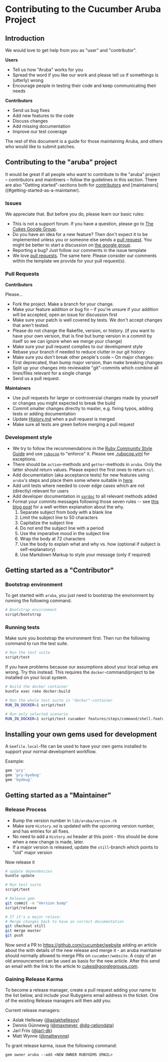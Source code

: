 # Contributing to the Cucumber Aruba Project

## Introduction

We would love to get help from you as "user" and "contributor".

**Users**

* Tell us how "Aruba" works for you
* Spread the word if you like our work and please tell us if somethings is (utterly) wrong
* Encourage people in testing their code and keep communicating their needs

**Contributors**

* Send us bug fixes
* Add new features to the code
* Discuss changes
* Add missing documentation
* Improve our test coverage

The rest of this document is a guide for those maintaining Aruba, and others who would like to submit patches.

## Contributing to the "aruba" project

It would be great if all people who want to contribute to the "aruba" project &ndash; contributors and maintiners &ndash; follow the guidelines in this section. There are also "Getting started"-sections both for [contributors](#getting-started-as-a-contributor) and [maintainers]((#getting-started-as-a-maintainer).

### Issues

We appreciate that. But before you do, please learn our basic rules:

* This is not a support forum. If you have a question, please go to [The Cukes Google Group](http://groups.google.com/group/cukes).
* Do you have an idea for a new feature? Then don't expect it to be implemented unless you or someone else sends a [pull request](https://help.github.com/articles/using-pull-requests). You might be better to start a discussion on [the google group](http://groups.google.com/group/cukes).
* Reporting a bug? Just follow our comments in the issue template
* We love [pull requests](https://help.github.com/articles/using-pull-requests). The same here: Please consider our comments within the template we provide for your pull request(s).


### Pull Requests

**Contributors**

Please...

* Fork the project. Make a branch for your change.
* Make your feature addition or bug fix &ndash; if you're unsure if your addition will be accepted, open an issue for discussion first
* Make sure your patch is well covered by tests. We don't accept changes that aren't tested.
* Please do not change the Rakefile, version, or history.
  (if you want to have your own version, that is fine but
  bump version in a commit by itself so we can ignore when we merge your change)
* Make sure your pull request complies to our development style
* Rebase your branch if needed to reduce clutter in our git history
* Make sure you don't break other people's code &ndash; On major changes: First deprecated, than bump major version, than make breaking changes
* Split up your changes into reviewable "git"-commits which combine all lines/files relevant for a single change
* Send us a pull request.

**Maintainers**

* Use pull requests for larger or controversial changes made by yourself or changes you might expected to break the build
* Commit smaller changes directly to master, e.g. fixing typos, adding tests or adding documentation
* Update [History.md](History.md) when a pull request is merged
* Make sure all tests are green before merging a pull request

### Development style

* We try to follow the recommendations in the [Ruby Community Style Guide](https://github.com/bbatsov/ruby-style-guide) and use [`rubocop`](https://github.com/bbatsov/rubocop) to "enforce" it. Please see [.rubocop.yml](.rubocop.yml) for exceptions.
* There should be `action`-methods and `getter`-methods in `aruba`. Only the latter should return values. Please expect the first ones to return `nil`.
* Add documentation (aka acceptance tests) for new features using `aruba`'s steps and place them some where suitable in [here](features/).
* Add unit tests where needed to cover edge cases which are not (directly) relevant for users
* Add developer documentation in [`yardoc`](http://yardoc.org/) to all relevant methods added
* Format your commits messages following those seven rules -- see [this blog post](http://chris.beams.io/posts/git-commit/) for a well written explanation about the why.
  1. Separate subject from body with a blank line
  2. Limit the subject line to 50 characters
  3. Capitalize the subject line
  4. Do not end the subject line with a period
  5. Use the imperative mood in the subject line
  6. Wrap the body at 72 characters
  7. Use the body to explain what and why vs. how (optional if subject is self-explanatory)
  8. Use Markdown Markup to style your message (only if required)


## Getting started as a "Contributor"

### Bootstrap environment

To get started with `aruba`, you just need to bootstrap the environment by
running the following command.

~~~bash
# Bootstrap environment
script/bootstrap
~~~

### Running tests

Make sure you bootstrap the environment first. Then run the following command
to run the test suite.

~~~bash
# Run the test suite
script/test
~~~

If you have problems because our assumptions about your local setup are wrong.
Try this instead. This requires the `docker`-command/project to be installed on
your local system.

~~~bash
# Build the docker container
bundle exec rake docker:build

# Run the whole test suite in "docker"-container
RUN_IN_DOCKER=1 script/test

# Run only selected scenario
RUN_IN_DOCKER=1 script/test cucumber features/steps/command/shell.feature:14
~~~

## Installing your own gems used for development

A `Gemfile.local`-file can be used to have your own gems installed to support
your normal development workflow.

Example:

~~~ruby
gem 'pry'
gem 'pry-byebug'
gem 'byebug'
~~~

## Getting started as a "Maintainer"

### Release Process

* Bump the version number in `lib/aruba/version.rb`
* Make sure `History.md` is updated with the upcoming version number, and has entries for all fixes.
* No need to add a `History.md` header at this point - this should be done when a new change is made, later.
* If a major version is released, update the `still`-branch which points to "old" major version

Now release it

~~~bash
# update dependencies
bundle update

# Run test suite
script/test

# Release gem
git commit -m "Version bump"
script/release

# If it's a major relase:
# Merge changes back to have an correct documentation
git checkout still
git merge master
git push
~~~

Now send a PR to https://github.com/cucumber/website adding an article about the with details of the new release and merge it - an aruba maintainer should normally allowed to merge PRs on `cucumber/website`. A copy of an old announcement can be used as basis for the new article. After this send an email with the link to the article to cukes@googlegroups.com. 

### Gaining Release Karma

To become a release manager, create a pull request adding your name to the list below, and include your Rubygems email address in the ticket. One of the existing Release managers will then add you.

Current release managers:
  * Aslak Hellesøy ([@aslakhellesoy](http://github.com/aslakhellesoy))
  * Dennis Günnewig ([@maxmeyer](http://github.com/maxmeyer), [@dg-rationdata](http://github.com/dg-rationdata))
  * Jarl Friis ([@jarl-dk](https://github.com/jarl-dk))
  * Matt Wynne ([@mattwynne](http://github.com/mattwynne))

To grant release karma, issue the following command:

    gem owner aruba --add <NEW OWNER RUBYGEMS EMAIL>
